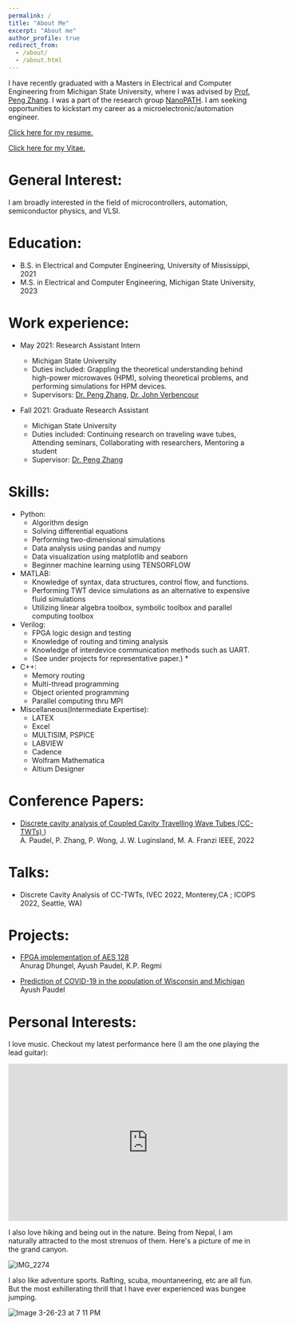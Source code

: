 ```yaml
---
permalink: /
title: "About Me"
excerpt: "About me"
author_profile: true
redirect_from: 
  - /about/
  - /about.html
---
```


I have recently graduated with a Masters in Electrical and Computer Engineering from Michigan State University, where I was advised by [Prof. Peng Zhang](https://www.egr.msu.edu/people/profile/pz). I was a part of the research group [NanoPATH](https://www.egr.msu.edu/~pz/). I am seeking opportunities to kickstart my career as a microelectronic/automation engineer. 

[Click here for my resume.](https://paudela11.github.io/Misc_Writings/resume_Ayush1.pdf)

[Click here for my Vitae.](https://paudela11.github.io/Misc_Writings/cv_paude.docx)

**General Interest:**
======

I am broadly interested in the field of microcontrollers, automation, semiconductor physics, and VLSI. 

**Education:**
======

* B.S. in Electrical and Computer Engineering, University of Mississippi, 2021
* M.S. in Electrical and Computer Engineering, Michigan State University, 2023

**Work experience:**
======

* May 2021: Research Assistant Intern
  * Michigan State University
  * Duties included: Grappling the theoretical understanding behind high-power microwaves (HPM), solving theoretical problems, and performing simulations for HPM devices.
  * Supervisors: [Dr. Peng Zhang](https://www.egr.msu.edu/people/profile/pz), [Dr. John Verbencour](https://cmse.msu.edu/directory/faculty/john-verboncoeur/)

* Fall 2021: Graduate Research Assistant
  * Michigan State University
  * Duties included: Continuing research on traveling wave tubes, Attending seminars, Collaborating with researchers, Mentoring a student
  * Supervisor: [Dr. Peng Zhang](https://www.egr.msu.edu/people/profile/pz)
  
**Skills:**
======

* Python:
  * Algorithm design
  * Solving differential equations
  * Performing two-dimensional simulations
  * Data analysis using pandas and numpy
  * Data visualization using matplotlib and seaborn
  * Beginner machine learning using TENSORFLOW
* MATLAB:
  * Knowledge of syntax, data structures, control flow, and functions.
  * Performing TWT device simulations as an alternative to expensive fluid simulations
  * Utilizing linear algebra toolbox, symbolic toolbox and parallel computing toolbox
* Verilog:
  * FPGA logic design and testing
  * Knowledge of routing and timing analysis
  * Knowledge of interdevice communication methods such as UART.
  * (See under projects for representative paper.) *
* C++:
  * Memory routing
  * Multi-thread programming 
  * Object oriented programming
  * Parallel computing thru MPI
* Miscellaneous(Intermediate Expertise):
  * LATEX
  * Excel
  * MULTISIM, PSPICE
  * LABVIEW
  * Cadence
  * Wolfram Mathematica
  * Altium Designer
 
**Conference Papers:**
======

- [Discrete cavity analysis of Coupled Cavity Travelling Wave Tubes (CC-TWTs) ](https://ieeexplore.ieee.org/document/9813326))   
  A. Paudel, P. Zhang, P. Wong, J. W. Luginsland, M. A. Franzi
  IEEE, 2022    

**Talks:**
======
- Discrete Cavity Analysis of CC-TWTs, IVEC 2022, Monterey,CA ; ICOPS 2022, Seattle, WA) 

**Projects:**
======

- [FPGA implementation of AES 128](https://paudela11.github.io/Misc_Writings/Senior_Design_Final1.pdf)    
  Anurag Dhungel, Ayush Paudel, K.P. Regmi
  
- [Prediction of COVID-19 in the population of Wisconsin and Michigan](https://paudela11.github.io/Misc_Writings/884_final.pdf)
   Ayush Paudel
  
**Personal Interests:**
======

I love music. Checkout my latest performance here (I am the one playing the lead guitar):

<iframe width="560" height="315" src="https://www.youtube.com/embed/MPW1mysudcw" title="YouTube video player" frameborder="0" allow="accelerometer; autoplay; clipboard-write; encrypted-media; gyroscope; picture-in-picture; web-share" allowfullscreen></iframe>



I also love hiking and being out in the nature. Being from Nepal, I am naturally attracted to the most strenuos of them. Here's a picture of me in the grand canyon.

![IMG_2274](https://user-images.githubusercontent.com/122549493/227811002-3401c264-3425-444f-96e8-09eabdbd763d.jpg)


I also like adventure sports. Rafting, scuba, mountaneering, etc are all fun. But the most exhillerating thrill that I have ever experienced was bungee jumping.

![Image 3-26-23 at 7 11 PM](https://user-images.githubusercontent.com/122549493/227811043-8278bba1-5ef2-4037-aa22-2f87141f6ab4.JPEG)

